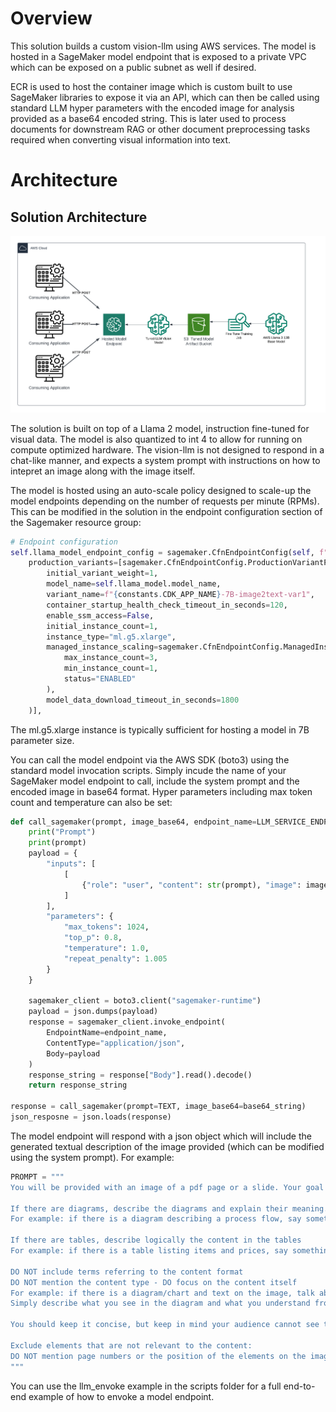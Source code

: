 # Overview #

This solution builds a custom vision-llm using AWS services. The model is hosted in a SageMaker model endpoint that is exposed to a private VPC which can be exposed on a public subnet as well if desired.

ECR is used to host the container image which is custom built to use SageMaker libraries to expose it via an API, which can then be called using standard LLM hyper parameters with the encoded image for analysis provided as a base64 encoded string. This is later used to process documents for downstream RAG or other document preprocessing tasks required when converting visual information into text.

# Architecture #

## Solution Architecture ##

![Scheme](__docs/images/multi_modal_vision_model.png)

The solution is built on top of a Llama 2 model, instruction fine-tuned for visual data. The model is also quantized to int 4 to allow for running on compute optimized hardware. The vision-llm is not designed to respond in a chat-like manner, and expects a system prompt with instructions on how to intepret an image along with the image itself.

The model is hosted using an auto-scale policy designed to scale-up the model endpoints depending on the number of requests per minute (RPMs). This can be modified in the solution in the endpoint configuration section of the Sagemaker resource group:
```python
# Endpoint configuration
self.llama_model_endpoint_config = sagemaker.CfnEndpointConfig(self, f"{constants.CDK_APP_NAME}-7B-image2text-end-config",
    production_variants=[sagemaker.CfnEndpointConfig.ProductionVariantProperty(
        initial_variant_weight=1,
        model_name=self.llama_model.model_name,
        variant_name=f"{constants.CDK_APP_NAME}-7B-image2text-var1",
        container_startup_health_check_timeout_in_seconds=120,
        enable_ssm_access=False,
        initial_instance_count=1,
        instance_type="ml.g5.xlarge",
        managed_instance_scaling=sagemaker.CfnEndpointConfig.ManagedInstanceScalingProperty(
            max_instance_count=3,
            min_instance_count=1,
            status="ENABLED"
        ),
        model_data_download_timeout_in_seconds=1800
    )],
```

The ml.g5.xlarge instance is typically sufficient for hosting a model in 7B parameter size.

You can call the model endpoint via the AWS SDK (boto3) using the standard model invocation scripts. Simply incude the name of your SageMaker model endpoint to call, include the system prompt and the encoded image in base64 format. Hyper parameters including max token count and temperature can also be set:

```python
def call_sagemaker(prompt, image_base64, endpoint_name=LLM_SERVICE_ENDPOINT_ADDRESS):
    print("Prompt")
    print(prompt)
    payload = {
        "inputs": [
            [
                {"role": "user", "content": str(prompt), "image": image_base64}
            ]
        ],
        "parameters": {
            "max_tokens": 1024,
            "top_p": 0.8,
            "temperature": 1.0,
            "repeat_penalty": 1.005
        }
    }

    sagemaker_client = boto3.client("sagemaker-runtime")
    payload = json.dumps(payload)
    response = sagemaker_client.invoke_endpoint(
        EndpointName=endpoint_name,
        ContentType="application/json",
        Body=payload
    )
    response_string = response["Body"].read().decode()
    return response_string

response = call_sagemaker(prompt=TEXT, image_base64=base64_string)
json_resposne = json.loads(response)
```

The model endpoint will respond with a json object which will include the generated textual description of the image provided (which can be modified using the system prompt). For example:

 ```python
PROMPT = """
You will be provided with an image of a pdf page or a slide. Your goal is to talk about the content that you see, in technical terms, as if you were delivering a presentation.

If there are diagrams, describe the diagrams and explain their meaning.
For example: if there is a diagram describing a process flow, say something like "the process flow starts with X then we have Y and Z..."

If there are tables, describe logically the content in the tables
For example: if there is a table listing items and prices, say something like "the prices are the following: A for X, B for Y..."

DO NOT include terms referring to the content format
DO NOT mention the content type - DO focus on the content itself
For example: if there is a diagram/chart and text on the image, talk about both without mentioning that one is a chart and the other is text.
Simply describe what you see in the diagram and what you understand from the text.

You should keep it concise, but keep in mind your audience cannot see the image so be exhaustive in describing the content.

Exclude elements that are not relevant to the content:
DO NOT mention page numbers or the position of the elements on the image.
"""
```
You can use the llm_envoke example in the scripts folder for a full end-to-end example of how to envoke a model endpoint.


